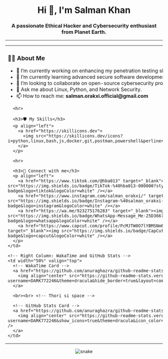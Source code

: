 <!-- Header -->
<h1 align="center">Hi 👋, I'm Salman Khan</h1>
<h3 align="center">A passionate Ethical Hacker and Cybersecurity enthusiast from Planet Earth.</h3>

---

<!-- Main Content in a Table -->
<table align="center">
  <tr>
    <!-- Left Column: Bio and Skills -->
    <td width="50%" valign="top">
      <h3>👨‍💻 About Me</h3>
      <ul>
        <li>🔭 I’m currently working on enhancing my penetration testing skills.</li>
        <li>🌱 I’m currently learning advanced secure software development.</li>
        <li>👯 I’m looking to collaborate on open-source cybersecurity projects.</li>
        <li>💬 Ask me about Linux, Python, and Network Security.</li>
        <li>📫 How to reach me: <strong>salman.orakxi.official@gmail.com</strong></li>
      </ul>
      
      <hr>
      
      <h3>🛡️ My Skills</h3>
      <p align="left">
        <a href="https://skillicons.dev">
          <img src="https://skillicons.dev/icons?i=python,linux,bash,js,docker,git,postman,powershell&perline=4" />
        </a>
      </p>
      
      <hr>
      
      <h3>🔗 Connect with me</h3>
      <p align="left">
        <a href="https://www.tiktok.com/@hba013" target="_blank"><img src="https://img.shields.io/badge/TikTok-%40hba013-000000?style=for-the-badge&logo=tiktok&logoColor=white" /></a>
        <a href="https://www.instagram.com/salman_orakxi/" target="_blank"><img src="https://img.shields.io/badge/Instagram-%40salman_orakxi-E4405F?style=for-the-badge&logo=instagram&logoColor=white" /></a>
        <a href="https://wa.me/923275176283" target="_blank"><img src="https://img.shields.io/badge/WhatsApp-Message_Me-25D366?style=for-the-badge&logo=whatsapp&logoColor=white" /></a>
        <a href="https://www.capcut.com/profile/PcMJTW0O7lYBMSNm6lVMfgnxIC89wumA2ig5THnmg24" target="_blank"><img src="https://img.shields.io/badge/CapCut-My_Profile-00B5B5?style=for-the-badge&logo=capcut&logoColor=white" /></a>
      </p>
    </td>
    
    <!-- Right Column: WakaTime and GitHub Stats -->
    <td width="50%" valign="top">
      <!-- WakaTime Card -->
      <a href="https://github.com/anuraghazra/github-readme-stats">
        <img align="center" src="https://github-readme-stats.vercel.app/api/wakatime?username=DARK772246&theme=dracula&hide_border=true&layout=compact" />
      </a>
      
      <br><br> <!-- Thori si space -->
      
      <!-- GitHub Stats Card -->
      <a href="https://github.com/anuraghazra/github-readme-stats">
        <img align="center" src="https://github-readme-stats.vercel.app/api?username=DARK772246&show_icons=true&theme=dracula&icon_color=79ff97&hide_border=true&cache_seconds=86400" />
      </a>
    </td>
  </tr>
</table>

<!-- Snake Animation (Centered) -->
<p align="center">
  <img src="https://raw.githubusercontent.com/DARK772246/DARK772246/output/github-contribution-grid-snake-dark.svg" alt="snake">
</p>
